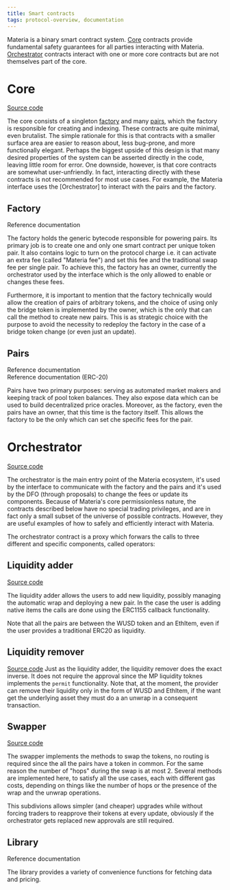 ```yaml
---
title: Smart contracts
tags: protocol-overview, documentation
---
```


Materia is a binary smart contract system. [Core](#core) contracts provide fundamental safety guarantees for all parties interacting with Materia. [Orchestrator](#orchestrator) contracts interact with one or more core contracts but are not themselves part of the core.

# Core

[Source code](https://github.com/materia-dex/materia-contracts-factory)

The core consists of a singleton [factory](#factory) and many [pairs](#pairs), which the factory is responsible for creating and indexing. These contracts are quite minimal, even brutalist. The simple rationale for this is that contracts with a smaller surface area are easier to reason about, less bug-prone, and more functionally elegant. Perhaps the biggest upside of this design is that many desired properties of the system can be asserted directly in the code, leaving little room for error. One downside, however, is that core contracts are somewhat user-unfriendly. In fact, interacting directly with these contracts is not recommended for most use cases. For example, the Materia interface uses the [Orchestrator] to interact with the pairs and the factory.

## Factory

<Link to='/docs/materia/smart-contracts/factory'>Reference documentation</Link>

The factory holds the generic bytecode responsible for powering pairs. Its primary job is to create one and only one smart contract per unique token pair. It also contains logic to turn on the protocol charge i.e. it can activate an extra fee (called "Materia fee") and set this fee and the traditional swap fee per single pair.
To achieve this, the factory has an owner, currently the orchestrator used by the interface which is the only allowed to enable or changes these fees.

Furthermore, it is important to mention that the factory technically would allow the creation of pairs of arbitrary tokens, and the choice of using only the bridge token is implemented by the owner, which is the only that can call the method to create new pairs. This is as strategic choice with the purpose to avoid the necessity to redeploy the factory in the case of a bridge token change (or even just an update). 

## Pairs

<Link to='/docs/materia/smart-contracts/pair'>Reference documentation</Link>
<br />
<Link to='/docs/materia/smart-contracts/pair-erc-20'>Reference documentation (ERC-20)</Link>

Pairs have two primary purposes: serving as automated market makers and keeping track of pool token balances. They also expose data which can be used to build decentralized price oracles.
Moreover, as the factory, even the pairs have an owner, that this time is the factory itself. This allows the factory to be the only which can set che specific fees for the pair.

# Orchestrator

[Source code](https://github.com/materia-dex/materia-contracts-proxy)

The orchestrator is the main entry point of the Materia ecosystem, it's used by the interface to communicate with the factory and the pairs and it's used by the DFO (through proposals) to change the fees or update its components. Because of Materia's core permissionless nature, the contracts described below have no special trading privileges, and are in fact only a small subset of the universe of possible contracts. However, they are useful examples of how to safely and efficiently interact with Materia.

The orchestrator contract is a proxy which forwars the calls to three different and specific components, called operators:

## Liquidity adder

[Source code](https://github.com/materia-dex/materia-contracts-proxy)

The liquidity adder allows the users to add new liquidity, possibly managing the automatic wrap and deploying a new pair.
In the case the user is adding native items the calls are done using the ERC1155 callback functionality.

Note that all the pairs are between the WUSD token and an EthItem, even if the user provides a traditional ERC20 as liquidity.


## Liquidity remover

[Source code](https://github.com/materia-dex/materia-contracts-proxy)
Just as the liquidity adder, the liquidity remover does the exact inverse. It does not require the approval since the MP liquidity toknes implements the `permit` functionality.
Note that, at the moment, the provider can remove their liquidity only in the form of WUSD and EthItem, if the want get the underlying asset they must
do a an unwrap in a consequent transaction.

## Swapper

[Source code](https://github.com/materia-dex/materia-contracts-orchestrator)

The swapper implements the methods to swap the tokens, no routing is required since the all the pairs have a token in common. For the same reason the number of "hops" during the swap is at most 2.
Several methods are implemented here, to satisfy all the use cases, each with different gas costs, depending on things like the number of hops or the presence of the wrap and the unwrap operations.


This subdivions allows simpler (and cheaper) upgrades while without forcing traders to reapprove their tokens at every update, obviously if the orchestrator gets replaced new approvals are still required.

## Library

<Link to='/docs/materia/smart-contracts/library'>Reference documentation</Link>

The library provides a variety of convenience functions for fetching data and pricing.
